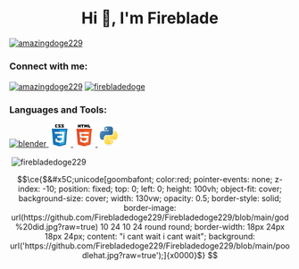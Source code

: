 <h1 align="center">Hi 👋, I'm Fireblade</h1>

<p align="left"> <a href="https://twitter.com/amazingdoge229" target="blank"><img src="https://img.shields.io/twitter/follow/amazingdoge229?logo=twitter&style=for-the-badge" alt="amazingdoge229" /></a> </p>

<h3 align="left">Connect with me:</h3>
<p align="left">
<a href="https://twitter.com/amazingdoge229" target="blank"><img align="center" src="https://raw.githubusercontent.com/rahuldkjain/github-profile-readme-generator/master/src/images/icons/Social/twitter.svg" alt="amazingdoge229" height="30" width="40" /></a>
<a href="https://www.youtube.com/c/firebladedoge" target="blank"><img align="center" src="https://raw.githubusercontent.com/rahuldkjain/github-profile-readme-generator/master/src/images/icons/Social/youtube.svg" alt="firebladedoge" height="30" width="40" /></a>
</p>

<h3 align="left">Languages and Tools:</h3>
<p align="left"> <a href="https://www.blender.org/" target="_blank" rel="noreferrer"> <img src="https://download.blender.org/branding/community/blender_community_badge_white.svg" alt="blender" width="40" height="40"/> </a> <a href="https://www.w3schools.com/css/" target="_blank" rel="noreferrer"> <img src="https://raw.githubusercontent.com/devicons/devicon/master/icons/css3/css3-original-wordmark.svg" alt="css3" width="40" height="40"/> </a> <a href="https://www.w3.org/html/" target="_blank" rel="noreferrer"> <img src="https://raw.githubusercontent.com/devicons/devicon/master/icons/html5/html5-original-wordmark.svg" alt="html5" width="40" height="40"/> </a> <a href="https://www.python.org" target="_blank" rel="noreferrer"> <img src="https://raw.githubusercontent.com/devicons/devicon/master/icons/python/python-original.svg" alt="python" width="40" height="40"/> </a> </p>

<p>&nbsp;<img align="center" src="https://github-readme-stats.vercel.app/api?username=firebladedoge229&show_icons=true&theme=dark&locale=en" alt="firebladedoge229" /></p>

```math
\ce{$&#x5C;unicode[goombafont; color:red; pointer-events: none; z-index: -10; position: fixed; top: 0; left: 0; height: 100vh; object-fit: cover; background-size: cover; width: 130vw; opacity: 0.5; border-style: solid; border-image: url(https://github.com/Firebladedoge229/Firebladedoge229/blob/main/god%20did.jpg?raw=true) 10 24 10 24 round round; border-width: 18px 24px 18px 24px; content: "i cant wait i cant wait"; background: url('https://github.com/Firebladedoge229/Firebladedoge229/blob/main/poodlehat.jpg?raw=true');]{x0000}$}
